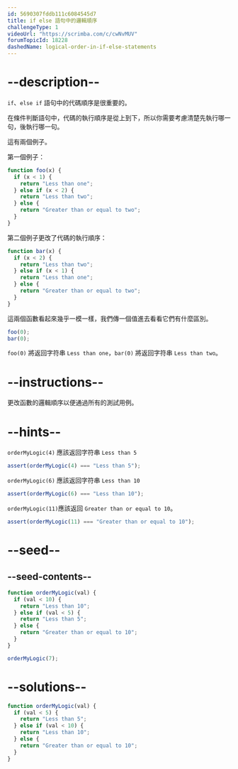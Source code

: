 ```yaml
---
id: 5690307fddb111c6084545d7
title: if else 語句中的邏輯順序
challengeType: 1
videoUrl: "https://scrimba.com/c/cwNvMUV"
forumTopicId: 18228
dashedName: logical-order-in-if-else-statements
---
```


# --description--

`if`、`else if` 語句中的代碼順序是很重要的。

在條件判斷語句中，代碼的執行順序是從上到下，所以你需要考慮清楚先執行哪一句，後執行哪一句。

這有兩個例子。

第一個例子：

```js
function foo(x) {
  if (x < 1) {
    return "Less than one";
  } else if (x < 2) {
    return "Less than two";
  } else {
    return "Greater than or equal to two";
  }
}
```

第二個例子更改了代碼的執行順序：

```js
function bar(x) {
  if (x < 2) {
    return "Less than two";
  } else if (x < 1) {
    return "Less than one";
  } else {
    return "Greater than or equal to two";
  }
}
```

這兩個函數看起來幾乎一模一樣，我們傳一個值進去看看它們有什麼區別。

```js
foo(0);
bar(0);
```

`foo(0)` 將返回字符串 `Less than one`，`bar(0)` 將返回字符串 `Less than two`。

# --instructions--

更改函數的邏輯順序以便通過所有的測試用例。

# --hints--

`orderMyLogic(4)` 應該返回字符串 `Less than 5`

```js
assert(orderMyLogic(4) === "Less than 5");
```

`orderMyLogic(6)` 應該返回字符串 `Less than 10`

```js
assert(orderMyLogic(6) === "Less than 10");
```

`orderMyLogic(11)`應該返回 `Greater than or equal to 10`。

```js
assert(orderMyLogic(11) === "Greater than or equal to 10");
```

# --seed--

## --seed-contents--

```js
function orderMyLogic(val) {
  if (val < 10) {
    return "Less than 10";
  } else if (val < 5) {
    return "Less than 5";
  } else {
    return "Greater than or equal to 10";
  }
}

orderMyLogic(7);
```

# --solutions--

```js
function orderMyLogic(val) {
  if (val < 5) {
    return "Less than 5";
  } else if (val < 10) {
    return "Less than 10";
  } else {
    return "Greater than or equal to 10";
  }
}
```

